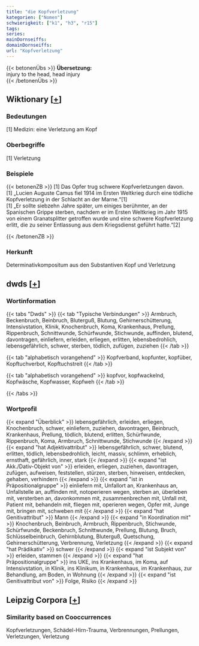 ```yaml
---
title: "die Kopfverletzung"
kategorien: ["Nomen"]
schwierigkeit: ["k1", "h3", "r15"]
tags:
series:
mainDornseiffs:
domainDornseiffs:
url: "Kopfverletzung"
---
```


{{< betonenÜbs >}}
**Übersetzung:**  
injury to the head, head injury  
{{< /betonenÜbs >}}

## Wiktionary [[+](https://de.wiktionary.org/wiki/Kopfverletzung)]

### Bedeutungen
[1] Medizin: eine Verletzung am Kopf  

### Oberbegriffe
[1] Verletzung  

### Beispiele
{{< betonenZB >}}
[1] Das Opfer trug schwere Kopfverletzungen davon.  
[1] „Lucien Auguste Camus fiel 1914 im Ersten Weltkrieg durch eine tödliche Kopfverletzung in der Schlacht an der Marne.“[1]  
[1] „Er sollte siebzehn Jahre später, um einiges berühmter, an der Spanischen Grippe sterben, nachdem er im Ersten Weltkrieg im Jahr 1915 von einem Granatsplitter getroffen wurde und eine schwere Kopfverletzung erlitt, die zu seiner Entlassung aus dem Kriegsdienst geführt hatte.“[2]  

{{< /betonenZB >}}
### Herkunft
Determinativkompositum aus den Substantiven Kopf und Verletzung  



## dwds [[+](https://www.dwds.de/wb/Kopfverletzung)]

### Wortinformation
{{< tabs "Dwds" >}}
{{< tab "Typische Verbindungen" >}}
Armbruch, Beckenbruch, Beinbruch, Bluterguß, Blutung, Gehirnerschütterung, Intensivstation, Klinik, Knochenbruch, Koma, Krankenhaus, Prellung, Rippenbruch, Schnittwunde, Schürfwunde, Stichwunde, auffinden, blutend, davontragen, einliefern, erleiden, erliegen, erlitten, lebensbedrohlich, lebensgefährlich, schwer, sterben, tödlich, zufügen, zuziehen
{{< /tab >}}

{{< tab "alphabetisch vorangehend" >}}
Kopfverband, kopfunter, kopfüber, Kopftuchverbot, Kopftuchstreit
{{< /tab >}}

{{< tab "alphabetisch vorangehend" >}}
kopfvor, kopfwackelnd, Kopfwäsche, Kopfwasser, Kopfweh
{{< /tab >}}

{{< /tabs >}}

### Wortprofil
{{< expand "Überblick" >}} lebensgefährlich, erleiden, erliegen, Knochenbruch, schwer, einliefern, zuziehen, davontragen, Beinbruch, Krankenhaus, Prellung, tödlich, blutend, erlitten, Schürfwunde, Rippenbruch, Koma, Armbruch, Schnittwunde, Stichwunde {{< /expand >}}
{{< expand "hat Adjektivattribut" >}} lebensgefährlich, schwer, blutend, erlitten, tödlich, lebensbedrohlich, leicht, massiv, schlimm, erheblich, ernsthaft, gefährlich, inner, stark {{< /expand >}}
{{< expand "ist Akk./Dativ-Objekt von" >}} erleiden, erliegen, zuziehen, davontragen, zufügen, aufweisen, feststellen, stürzen, sterben, hinweisen, entdecken, gehaben, verhindern {{< /expand >}}
{{< expand "ist in Präpositionalgruppe" >}} einliefern mit, Unfallort an, Krankenhaus an, Unfallstelle an, auffinden mit, notoperieren wegen, sterben an, überleben mit, versterben an, davonkommen mit, zusammenbrechen mit, Unfall mit, Patient mit, behandeln mit, fliegen mit, operieren wegen, Opfer mit, Junge mit, bringen mit, schweben mit {{< /expand >}}
{{< expand "hat Genitivattribut" >}} Mann {{< /expand >}}
{{< expand "in Koordination mit" >}} Knochenbruch, Beinbruch, Armbruch, Rippenbruch, Stichwunde, Schürfwunde, Beckenbruch, Schnittwunde, Prellung, Blutung, Bruch, Schlüsselbeinbruch, Gehirnblutung, Bluterguß, Quetschung, Gehirnerschütterung, Verbrennung, Verletzung {{< /expand >}}
{{< expand "hat Prädikativ" >}} schwer {{< /expand >}}
{{< expand "ist Subjekt von" >}} erleiden, stammen {{< /expand >}}
{{< expand "hat Präpositionalgruppe" >}} ins UKE, ins Krankenhaus, im Koma, auf Intensivstation, in Klinik, ins Klinikum, in Krankenhaus, im Krankenhaus, zur Behandlung, am Boden, in Wohnung {{< /expand >}}
{{< expand "ist Genitivattribut von" >}} Folge, Risiko {{< /expand >}}

## Leipzig Corpora [[+](https://corpora.uni-leipzig.de/en/res?word=Kopfverletzung&corpusId=deu_newscrawl-public_2018)]


### Similarity based on Cooccurrences
Kopfverletzungen, Schädel-Hirn-Trauma, Verbrennungen, Prellungen, Verletzungen, Verletzung

